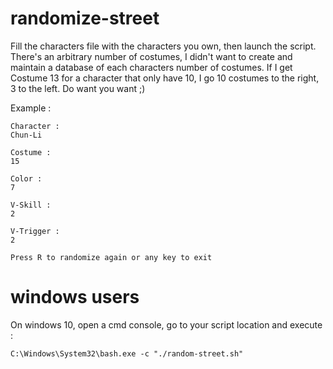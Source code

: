 # randomize-street

Fill the characters file with the characters you own, then launch the script.
There's an arbitrary number of costumes, I didn't want to create and maintain a database of each characters number of costumes. If I get Costume 13 for a character that only have 10, I go 10 costumes to the right, 3 to the left. Do want you want ;)

Example :
```
Character :
Chun-Li

Costume :
15

Color :
7

V-Skill :
2

V-Trigger :
2

Press R to randomize again or any key to exit

```

# windows users

On windows 10, open a cmd console, go to your script location and execute :
```
C:\Windows\System32\bash.exe -c "./random-street.sh"
```
